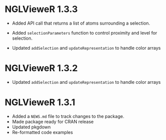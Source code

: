 # NGLVieweR 1.3.3

* Added API call that returns a list of atoms surrounding a selection.
* Added `selectionParameters` function to control proximity and level for selection. 

* Updated `addSelection` and `updateRepresentation` to handle color arrays

# NGLVieweR 1.3.2

* Updated `addSelection` and `updateRepresentation` to handle color arrays

# NGLVieweR 1.3.1

* Added a `NEWS.md` file to track changes to the package.
* Made package ready for CRAN release
* Updated pkgdown
* Re-formatted code examples